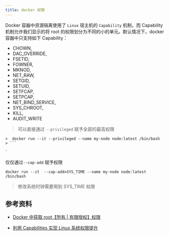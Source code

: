 ```yaml
---
title: docker 权限
---
```


Docker 容器中资源隔离使用了 `Linux` 宿主机的 `Capability` 机制，而 Capability 机制允许我们显示的将 root 的权限划分为不同的小的单元。默认情况下，docker 容器中只支持如下 Capability：

- CHOWN,
- DAC_OVERRIDE,
- FSETID,
- FOWNER,
- MKNOD,
- NET_RAW,
- SETGID,
- SETUID,
- SETFCAP,
- SETPCAP,
- NET_BIND_SERVICE,
- SYS_CHROOT,
- KILL,
- AUDIT_WRITE

> 可以直接通过 `--privileged` 赋予全部的最高权限

````shell
>  docker run --it --privileged --name my-node node:latest /bin/bash
> ```

`

````

仅仅通过`--cap-add` 赋予权限

```shell
docker run --it  --cap-add=SYS_TIME --name my-node node:latest /bin/bash
```

> 修改系统时钟需要用到 SYS_TIME 权限

## 参考资料

- [Docker 中获取 root【所有 | 有限授权】权限](https://blog.csdn.net/liuwei0376/article/details/100310462)

- [利用 Capabilities 实现 Linux 系统权限提升](https://www.secrss.com/articles/28488)
